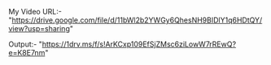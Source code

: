 My Video URL:- "https://drive.google.com/file/d/11bWl2b2YWGy6QhesNH9BIDlY1q6HDtQY/view?usp=sharing"

Output:- "https://1drv.ms/f/s!ArKCxp109EfSjZMsc6ziLowW7rREwQ?e=K8E7nm"